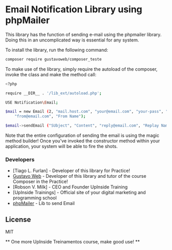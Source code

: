 # Email Notification Library using phpMailer

This library has the function of sending e-mail using the phpmailer library. Doing this in an uncomplicated way is essential for any system.

To install the library, run the following command:

```sh
composer require gustavoweb/composer_teste
```

To make use of the library, simply require the autoload of the composer, invoke the class and make the method call:

```sh
<?php

require __DIR__ . '/lib_ext/autoload.php';

USE Notification\Email;

$mail = new Email (2, "mail.host.com", "your@email.com", "your-pass", "smtp secure (tls / ssl)", "port (587)",
    "from@email.com", "From Name");

$email->sendEmail ("SUbject", "Content", "reply@email.com", "Replay Name", "address@email.com", "Address Name");
```

Note that the entire configuration of sending the email is using the magic method builder! Once you've invoked the constructor method within your application, your system will be able to fire the shots.

### Developers
* [Tiago L. Furlan] - Developer of this library for Practice!
* [Gustavo Web] - Developer of this library and tutor of the course Composer in the Practice!
* [Robson V. Milk] - CEO and Founder UpInside Training
* [UpInside Trainings] - Official site of your digital marketing and programming school
* [phpMailer] - Lib to send Email

License
----

MIT

** One more UpInside Treinamentos course, make good use! **

[//]: #
[Gustavo Web]: <mailto:gustavo@upinside.com.br>
[Robson V. Leite]: <mailto:robson@upinside.com.br>
[UpInside Treinamentos]: <https//www.upinside.com.br>
[phpMailer]: <https://github.com/PHPMailer/PHPMailer>
